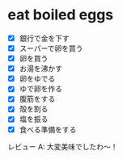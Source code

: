 # eat boiled eggs
- [x] 銀行で金を下す
- [x] スーパーで卵を買う
- [x] 卵を買う
- [x] お湯を沸かす
- [x] 卵をゆでる
- [x] ゆで卵を作る
- [x] 腹筋をする
- [x] 殻を割る
- [x] 塩を振る
- [x] 食べる準備をする  

レビュー
A: 大変美味でしたわ～！
